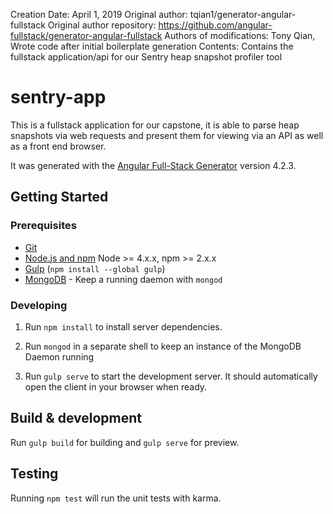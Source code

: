 Creation Date: April 1, 2019
Original author: tqian1/generator-angular-fullstack
Original author repository: https://github.com/angular-fullstack/generator-angular-fullstack 
Authors of modifications: Tony Qian, Wrote code after initial boilerplate generation
Contents: Contains the fullstack application/api for our Sentry heap snapshot profiler tool

# sentry-app

This is a fullstack application for our capstone, it is able to parse heap snapshots via web requests and present them for viewing via an API as well as a front end browser.

It was generated with the [Angular Full-Stack Generator](https://github.com/DaftMonk/generator-angular-fullstack) version 4.2.3.

## Getting Started

### Prerequisites

- [Git](https://git-scm.com/)
- [Node.js and npm](nodejs.org) Node >= 4.x.x, npm >= 2.x.x
- [Gulp](http://gulpjs.com/) (`npm install --global gulp`)
- [MongoDB](https://www.mongodb.org/) - Keep a running daemon with `mongod`

### Developing

1. Run `npm install` to install server dependencies.

2. Run `mongod` in a separate shell to keep an instance of the MongoDB Daemon running

3. Run `gulp serve` to start the development server. It should automatically open the client in your browser when ready.

## Build & development

Run `gulp build` for building and `gulp serve` for preview.

## Testing

Running `npm test` will run the unit tests with karma.
